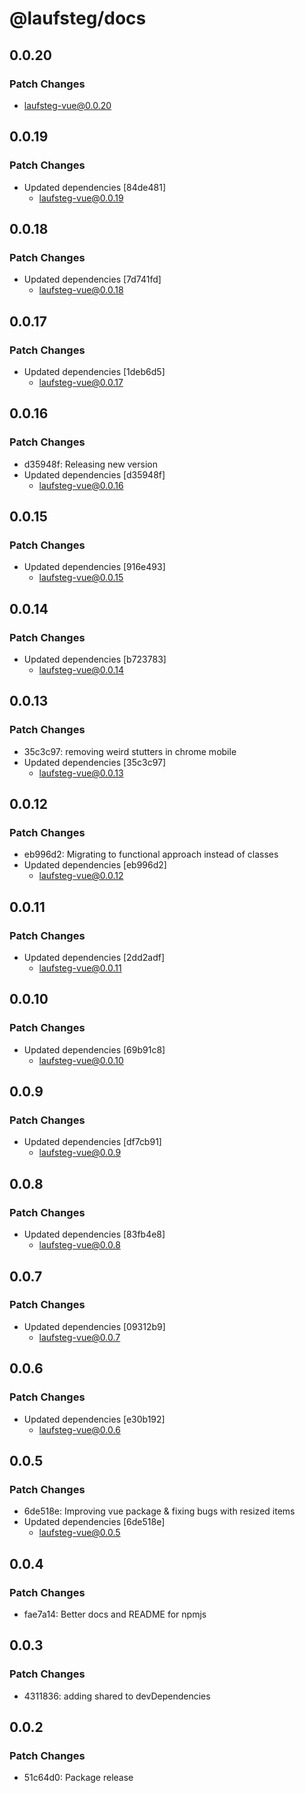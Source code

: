 # @laufsteg/docs

## 0.0.20

### Patch Changes

- laufsteg-vue@0.0.20

## 0.0.19

### Patch Changes

- Updated dependencies [84de481]
  - laufsteg-vue@0.0.19

## 0.0.18

### Patch Changes

- Updated dependencies [7d741fd]
  - laufsteg-vue@0.0.18

## 0.0.17

### Patch Changes

- Updated dependencies [1deb6d5]
  - laufsteg-vue@0.0.17

## 0.0.16

### Patch Changes

- d35948f: Releasing new version
- Updated dependencies [d35948f]
  - laufsteg-vue@0.0.16

## 0.0.15

### Patch Changes

- Updated dependencies [916e493]
  - laufsteg-vue@0.0.15

## 0.0.14

### Patch Changes

- Updated dependencies [b723783]
  - laufsteg-vue@0.0.14

## 0.0.13

### Patch Changes

- 35c3c97: removing weird stutters in chrome mobile
- Updated dependencies [35c3c97]
  - laufsteg-vue@0.0.13

## 0.0.12

### Patch Changes

- eb996d2: Migrating to functional approach instead of classes
- Updated dependencies [eb996d2]
  - laufsteg-vue@0.0.12

## 0.0.11

### Patch Changes

- Updated dependencies [2dd2adf]
  - laufsteg-vue@0.0.11

## 0.0.10

### Patch Changes

- Updated dependencies [69b91c8]
  - laufsteg-vue@0.0.10

## 0.0.9

### Patch Changes

- Updated dependencies [df7cb91]
  - laufsteg-vue@0.0.9

## 0.0.8

### Patch Changes

- Updated dependencies [83fb4e8]
  - laufsteg-vue@0.0.8

## 0.0.7

### Patch Changes

- Updated dependencies [09312b9]
  - laufsteg-vue@0.0.7

## 0.0.6

### Patch Changes

- Updated dependencies [e30b192]
  - laufsteg-vue@0.0.6

## 0.0.5

### Patch Changes

- 6de518e: Improving vue package & fixing bugs with resized items
- Updated dependencies [6de518e]
  - laufsteg-vue@0.0.5

## 0.0.4

### Patch Changes

- fae7a14: Better docs and README for npmjs

## 0.0.3

### Patch Changes

- 4311836: adding shared to devDependencies

## 0.0.2

### Patch Changes

- 51c64d0: Package release
